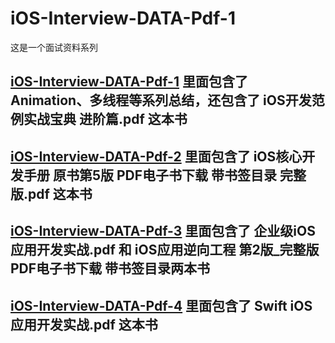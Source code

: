 # iOS-Interview-DATA-Pdf-1

这是一个面试资料系列
## [iOS-Interview-DATA-Pdf-1](https://github.com/riceFun/iOS-Interview-DATA-Pdf-1) 里面包含了Animation、多线程等系列总结，还包含了 iOS开发范例实战宝典 进阶篇.pdf 这本书

## [iOS-Interview-DATA-Pdf-2](https://github.com/riceFun/iOS-Interview-DATA-Pdf-2) 里面包含了 iOS核心开发手册  原书第5版 PDF电子书下载 带书签目录 完整版.pdf 这本书

## [iOS-Interview-DATA-Pdf-3](https://github.com/riceFun/iOS-Interview-DATA-Pdf-3) 里面包含了 企业级iOS应用开发实战.pdf 和 iOS应用逆向工程 第2版_完整版 PDF电子书下载 带书签目录两本书

## [iOS-Interview-DATA-Pdf-4](https://github.com/riceFun/iOS-Interview-DATA-Pdf-4) 里面包含了 Swift iOS应用开发实战.pdf 这本书
